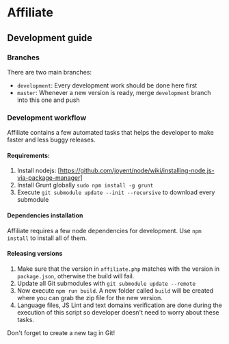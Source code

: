 # Affiliate

## Development guide

### Branches
There are two main branches:

* `development`: Every development work should be done here first 
* `master`: Whenever a new version is ready, merge `development` branch into this one and push

### Development workflow

Affiliate contains a few automated tasks that helps the developer to make faster and less buggy releases.

#### Requirements:

1. Install nodejs: [https://github.com/joyent/node/wiki/installing-node.js-via-package-manager]
2. Install Grunt globally `sudo npm install -g grunt`
3. Execute `git submodule update --init --recursive` to download every submodule

#### Dependencies installation

Affiliate requires a few node dependencies for development. Use `npm install` to install all of them.

#### Releasing versions

1. Make sure that the version in `affiliate.php` matches with the version in `package.json`, otherwise the build will fail.
2. Update all Git submodules with `git submodule update --remote`
3. Now execute `npm run build`. A new folder called `build` will be created where you can grab the zip file for the new version.
4. Language files, JS Lint and text domains verification are done during the execution of this script so developer doesn't need to worry about these tasks.

Don't forget to create a new tag in Git!
